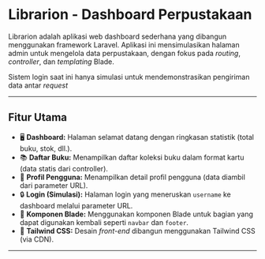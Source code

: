# Librarion - Dashboard Perpustakaan

Librarion adalah aplikasi web dashboard sederhana yang dibangun menggunakan framework Laravel. Aplikasi ini mensimulasikan halaman admin untuk mengelola data perpustakaan, dengan fokus pada *routing*, *controller*, dan *templating* Blade.

Sistem login saat ini hanya simulasi untuk mendemonstrasikan pengiriman data antar *request*

---

## Fitur Utama

* 🖥️ **Dashboard:** Halaman selamat datang dengan ringkasan statistik (total buku, stok, dll.).
* 📚 **Daftar Buku:** Menampilkan daftar koleksi buku dalam format kartu (data statis dari controller).
* 👤 **Profil Pengguna:** Menampilkan detail profil pengguna (data diambil dari parameter URL).
* 🔒 **Login (Simulasi):** Halaman login yang meneruskan `username` ke dashboard melalui parameter URL.
* 🧩 **Komponen Blade:** Menggunakan komponen Blade untuk bagian yang dapat digunakan kembali seperti `navbar` dan `footer`.
* 🎨 **Tailwind CSS:** Desain *front-end* dibangun menggunakan Tailwind CSS (via CDN).

---


